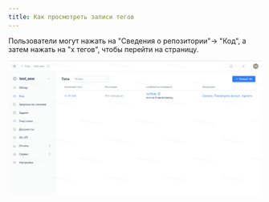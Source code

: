 ```yaml
---
title: Как просмотреть записи тегов
---
```


Пользователи могут нажать на "Сведения о репозитории"-> "Код", а затем нажать на "x тегов", чтобы перейти на страницу.

![Описание изображения](../../../../../assets/image161.png)